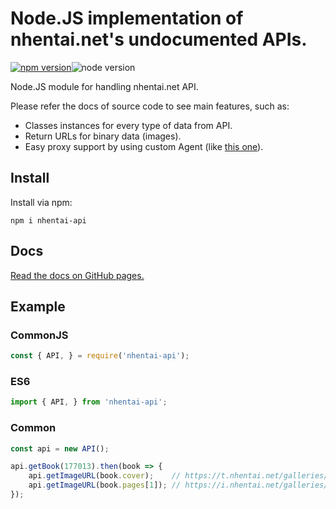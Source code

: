 # Node.JS implementation of nhentai.net's undocumented APIs.

[![npm version](https://img.shields.io/npm/v/nhentai-api?style=for-the-badge)](https://www.npmjs.com/package/nhentai-api)![node version](https://img.shields.io/node/v/nhentai-api?style=for-the-badge)

Node.JS module for handling nhentai.net API.

Please refer the docs of source code to see main features, such as:
* Classes instances for every type of data from API.
* Return URLs for binary data (images).
* Easy proxy support by using custom Agent (like [this one](https://www.npmjs.com/package/https-proxy-agent)).


## Install

Install via npm:

```
npm i nhentai-api
```

## Docs

[Read the docs on GitHub pages.](https://zekfad.github.io/nhentai-api/)

## Example

### CommonJS
```js
const { API, } = require('nhentai-api');
```
### ES6
```js
import { API, } from 'nhentai-api';
```

### Common
```js
const api = new API();

api.getBook(177013).then(book => {
	api.getImageURL(book.cover);    // https://t.nhentai.net/galleries/987560/cover.jpg
	api.getImageURL(book.pages[1]); // https://i.nhentai.net/galleries/987560/2.jpg
});
```